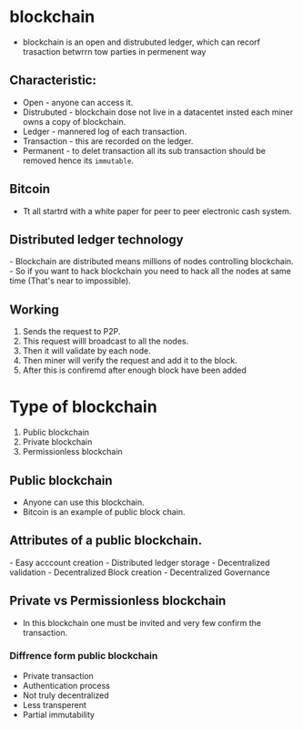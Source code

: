 # blockchain
- blockchain is an open and distrubuted ledger, which can recorf trasaction betwrrn tow parties in permenent way

## Characteristic:
- Open - anyone can access it.
- Distrubuted - blockchain dose not live in a datacentet insted each miner owns a copy of blockchain.
- Ledger - mannered log of each transaction.
- Transaction - this are recorded on the ledger.
- Permanent - to delet transaction all its sub transaction should be removed hence its `immutable`.

## Bitcoin 
- Tt all startrd with a white paper for peer to peer electronic cash system.

<h2>Distributed ledger technology </h2>
- Blockchain are distributed means millions of nodes controlling blockchain.
- So if you want to hack blockchain you need to hack all the nodes at same time (That's near to impossible).

## Working 
1. Sends the request to P2P.
2. This request willl broadcast to all the nodes.
3. Then it will validate by each node.
4. Then miner will verify the request and add it to the block.
5. After this is confiremd after enough block have been added

# Type of blockchain
1. Public blockchain
2. Private blockchain
3. Permissionless blockchain

## Public blockchain
- Anyone can use this blockchain.
- Bitcoin is an example of public block chain.

<h2>Attributes of a public blockchain. </h2>
- Easy acccount creation
- Distributed ledger storage
- Decentralized validation
- Decentralized Block creation
- Decentralized Governance

## Private vs Permissionless blockchain
- In this blockchain one must be invited and very few confirm the transaction.
### Diffrence form public blockchain
- Private transaction
- Authentication process
- Not truly decentralized
- Less transperent
- Partial immutability
<!-- 12 END -->

